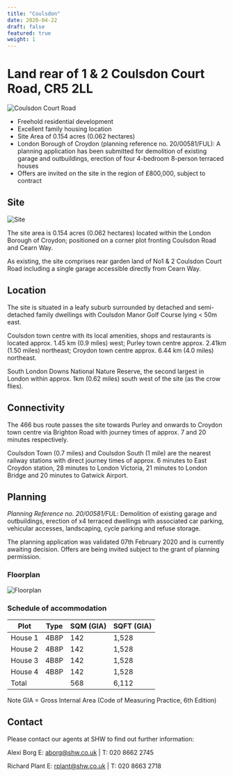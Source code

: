 ```yaml
---
title: "Coulsdon"
date: 2020-04-22
draft: false
featured: true
weight: 1
---
```


# Land rear of 1 & 2 Coulsdon Court Road, CR5 2LL

![Coulsdon Court Road](/images/coulsdon-houses-front.png)
- Freehold residential development
- Excellent family housing location   
- Site Area of 0.154 acres (0.062 hectares)
- London Borough of Croydon (planning reference no. 20/00581/FUL):  A planning application has been submitted for demolition of existing garage and outbuildings, erection of four 4-bedroom 8-person terraced houses
- Offers are invited on the site in the region of £800,000, subject to contract

## Site

![Site](/images/coulsdon-plot.png)

The site area is 0.154 acres (0.062 hectares) located within the London Borough of Croydon; positioned on a corner plot fronting Coulsdon Road and Cearn Way.

As existing, the site comprises rear garden land of No1 & 2 Coulsdon Court Road including a single garage accessible directly from Cearn Way.

## Location

The site is situated in a leafy suburb surrounded by detached and semi-detached family dwellings with Coulsdon Manor Golf Course lying < 50m east.

Coulsdon town centre with its local amenities, shops and restaurants is located approx. 1.45 km (0.9 miles) west; Purley town centre approx. 2.41km (1.50 miles) northeast; Croydon town centre approx. 6.44 km (4.0 miles) northeast.

South London Downs National Nature Reserve, the second largest in London within approx. 1km (0.62 miles) south west of the site (as the crow flies).

## Connectivity

The 466 bus route passes the site towards Purley and onwards to Croydon town centre via Brighton Road with journey times of approx. 7 and 20 minutes respectively.

Coulsdon Town (0.7 miles) and Coulsdon South (1 mile) are the nearest railway stations with direct journey times of approx. 6 minutes to East Croydon station, 28 minutes to London Victoria, 21 minutes to London Bridge and 20 minutes to Gatwick Airport.

## Planning

*Planning Reference no. 20/00581/FUL*: Demolition of existing garage and outbuildings, erection of x4 terraced dwellings with associated car parking, vehicular accesses, landscaping, cycle parking and refuse storage.

The planning application was validated 07th February 2020 and is currently awaiting decision. Offers are being invited subject to the grant of planning permission.

### Floorplan

![Floorplan](/images/coulsdon-floorplan.png)

### Schedule of accommodation

Plot | Type | SQM (GIA) | SQFT (GIA)
--- | --- | --- | ---
House 1 | 4B8P | 142 | 1,528
House 2 | 4B8P | 142 | 1,528
House 3 | 4B8P | 142 | 1,528
House 4 | 4B8P | 142 | 1,528
Total |  | 568 | 6,112

Note GIA = Gross Internal Area (Code of Measuring Practice, 6th Edition)

## Contact
Please contact our agents at SHW to find out further information:

Alexi Borg
E: aborg@shw.co.uk  | T: 020 8662 2745

Richard Plant
E: rplant@shw.co.uk  | T: 020 8663 2718
